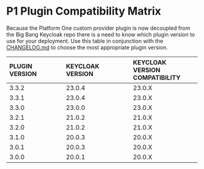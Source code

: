 # P1 Plugin Compatibility Matrix
Because the Platform One custom provider plugin is now decoupled from the Big Bang Keycloak repo there is a need to know which plugin version to use for your deployment. Use this table in conjunction with the [CHANGELOG.md](CHANGE.LOG) to choose the most appropriate plugin version.

| **PLUGIN VERSION** | **KEYCLOAK VERSION** | **KEYCLOAK VERSION**<br>**COMPATIBILITY**
|:-------------------|:---------------------|:---------------
| 3.3.2              | 23.0.4               | 23.0.X
| 3.3.1              | 23.0.4               | 23.0.X
| 3.3.0              | 23.0.0               | 23.0.X
| 3.2.1              | 21.0.2               | 21.0.X
| 3.2.0              | 21.0.2               | 21.0.X
| 3.1.0              | 20.0.3               | 20.0.X
| 3.0.1              | 20.0.3               | 20.0.X
| 3.0.0              | 20.0.1               | 20.0.X
